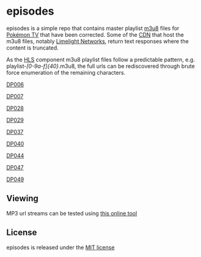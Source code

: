 # episodes

episodes is a simple repo that contains master playlist [m3u8][1] files for
[Pokémon TV][2] that have been corrected. Some of the [CDN][3] that host the
m3u8 files, notably [Limelight Networks][4], return text responses where the
content is truncated.

As the [HLS][5] component m3u8 playlist files follow a predictable pattern,
e.g. playlist-_[0-9a-f]{40}_.m3u8, the full urls can be rediscovered through
brute force enumeration of the remaining characters.

[DP006][6]

[DP007][7]

[DP028][8]

[DP029][9]

[DP037][10]

[DP040][11]

[DP044][12]

[DP047][13]

[DP049][14]

## Viewing

MP3 url streams can be tested using [this online tool][15]

## License

episodes is released under the [MIT license][16]

  [1]: https://en.wikipedia.org/wiki/M3U
  [2]: https://www.pokemon.com/uk/pokemon-episodes/
  [3]: https://en.wikipedia.org/wiki/Content_delivery_network
  [4]: https://www.limelight.com/
  [5]: https://en.wikipedia.org/wiki/HTTP_Live_Streaming
  [6]: https://github.com/pkmntv/episodes/tree/master/DP006
  [7]: https://github.com/pkmntv/episodes/tree/master/DP007
  [8]: https://github.com/pkmntv/episodes/tree/master/DP028
  [9]: https://github.com/pkmntv/episodes/tree/master/DP029
  [10]: https://github.com/pkmntv/episodes/tree/master/DP037
  [11]: https://github.com/pkmntv/episodes/tree/master/DP040
  [12]: https://github.com/pkmntv/episodes/tree/master/DP044
  [13]: https://github.com/pkmntv/episodes/tree/master/DP047
  [14]: https://github.com/pkmntv/episodes/tree/master/DP049
  [15]: http://player.streamingtvguides.com/
  [16]: https://opensource.org/licenses/MIT